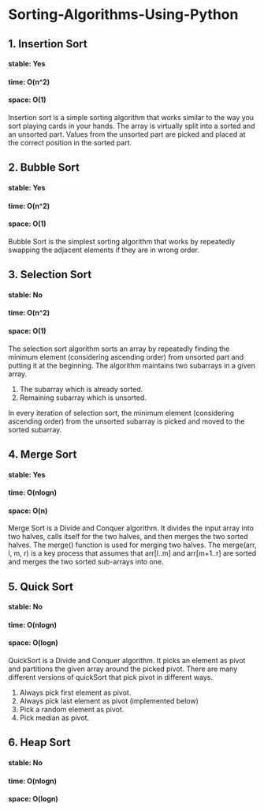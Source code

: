 # Sorting-Algorithms-Using-Python

## 1. Insertion Sort
#### stable: Yes 
#### time: O(n^2)
#### space: O(1) 

Insertion sort is a simple sorting algorithm that works similar to the way you sort playing cards in your hands. The array is virtually split into a sorted and an unsorted part. Values from the unsorted part are picked and placed at the correct position in the sorted part.

## 2. Bubble Sort
#### stable: Yes 
#### time: O(n^2)
#### space: O(1) 

Bubble Sort is the simplest sorting algorithm that works by repeatedly swapping the adjacent elements if they are in wrong order.

## 3. Selection Sort
#### stable: No
#### time: O(n^2)
#### space: O(1) 

The selection sort algorithm sorts an array by repeatedly finding the minimum element (considering ascending order) from unsorted part and putting it at the beginning. The algorithm maintains two subarrays in a given array.
<br>
1) The subarray which is already sorted.
2) Remaining subarray which is unsorted.

In every iteration of selection sort, the minimum element (considering ascending order) from the unsorted subarray is picked and moved to the sorted subarray.


## 4. Merge Sort
#### stable: Yes
#### time: O(nlogn)
#### space: O(n)

Merge Sort is a Divide and Conquer algorithm. It divides the input array into two halves, calls itself for the two halves, and then merges the two sorted halves. The merge() function is used for merging two halves. The merge(arr, l, m, r) is a key process that assumes that arr[l..m] and arr[m+1..r] are sorted and merges the two sorted sub-arrays into one.


## 5. Quick Sort
#### stable: No
#### time: O(nlogn)
#### space: O(logn)

QuickSort is a Divide and Conquer algorithm. It picks an element as pivot and partitions the given array around the picked pivot. There are many different versions of quickSort that pick pivot in different ways.
<br>
1) Always pick first element as pivot.
2) Always pick last element as pivot (implemented below)
3) Pick a random element as pivot.
4) Pick median as pivot.


## 6. Heap Sort
#### stable: No
#### time: O(nlogn)
#### space: O(logn)
